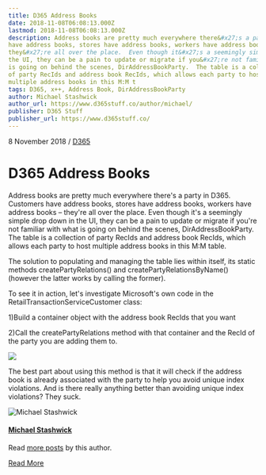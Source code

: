 ```yaml
---
title: D365 Address Books
date: 2018-11-08T06:08:13.000Z
lastmod: 2018-11-08T06:08:13.000Z
description: Address books are pretty much everywhere there&#x27;s a party in D365.  Customers
have address books, stores have address books, workers have address books –
they&#x27;re all over the place.  Even though it&#x27;s a seemingly simple drop down in
the UI, they can be a pain to update or migrate if you&#x27;re not familiar with what
is going on behind the scenes, DirAddressBookParty.  The table is a collection
of party RecIds and address book RecIds, which allows each party to host
multiple address books in this M:M t
tags: D365, x++, Address Book, DirAddressBookParty
author: Michael Stashwick
author_url: https://www.d365stuff.co/author/michael/
publisher: D365 Stuff
publisher_url: https://www.d365stuff.co/
---
```


8 November 2018 / [D365](/tag/d365/)

# D365 Address Books

Address books are pretty much everywhere there's a party in D365. Customers
have address books, stores have address books, workers have address books –
they're all over the place. Even though it's a seemingly simple drop down in
the UI, they can be a pain to update or migrate if you're not familiar with
what is going on behind the scenes, DirAddressBookParty. The table is a
collection of party RecIds and address book RecIds, which allows each party to
host multiple address books in this M:M table.

The solution to populating and managing the table lies within itself, its
static methods createPartyRelations() and createPartyRelationsByName()
(however the latter works by calling the former).

To see it in action, let's investigate Microsoft's own code in the
RetailTransactionServiceCustomer class:

1)Build a container object with the address book RecIds that you want

2)Call the createPartyRelations method with that container and the RecId of
the party you are adding them to.

![](https://www.d365stuff.co/content/images/2018/11/image-1.png)

The best part about using this method is that it will check if the address
book is already associated with the party to help you avoid unique index
violations. And is there really anything better than avoiding unique index
violations? They suck.

![Michael Stashwick](/content/images/size/w100/2019/07/FacePic.jpg)

#### [Michael Stashwick](/author/michael/)

Read [more posts](/author/michael/) by this author.

[Read More](/author/michael/)

